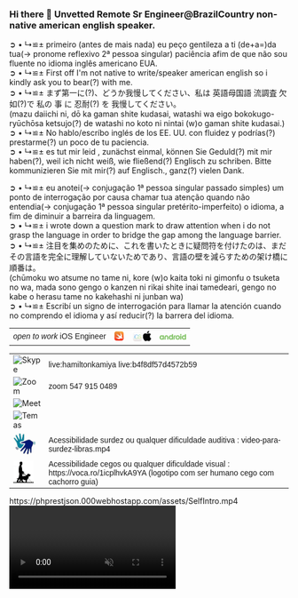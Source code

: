 ### Hi there 👋 Unvetted Remote Sr Engineer@BrazilCountry non-native american english speaker.

➲ • ↳≌± primeiro (antes de mais nada) eu peço gentileza a ti (de+a=)da tua(→ pronome reflexivo 2ª pessoa singular) paciência afim de que não sou fluente no idioma inglês americano EUA.</br>
➲ • ↳≌± First off I'm not native to write/speaker american english so i kindly ask you to bear(?) with me.</br>
➲ • ↳≌± まず第一に(?)、どうか我慢してください、私は 英語母国語 流調査 欠如(?)で 私の 事 に 忍耐(?) を 我慢してください。</br>
(mazu daiichi ni, dō ka gaman shite kudasai, watashi wa eigo bokokugo-ryūchōsa ketsujo(?) de watashi no koto ni nintai (w)o gaman shite kudasai.)</br>
➲ • ↳≌± No hablo/escríbo inglés de los EE. UU. con fluidez y podrías(?) prestarme(?) un poco de tu paciencia.</br>
➲ • ↳≌± es tut mir leid , zunächst einmal, können Sie Geduld(?) mit mir haben(?), weil ich nicht weiß, wie fließend(?) Englisch zu schriben. Bitte kommunizieren Sie mit mir(?) auf Englisch., ganz(?) vielen Dank.</br>

➲ • ↳≌± eu anotei(→ conjugação 1ª pessoa singular passado simples) um ponto de interrogação por causa chamar tua atenção quando não entendia(→ conjugação 1ª pessoa singular pretérito-imperfeito) o idioma, a fim de diminuir a barreira da linguagem.</br>
➲ • ↳≌± i wrote down a question mark to draw attention when i do not grasp the language in order to bridge the gap among the language barrier.</br>
➲ • ↳≌± 注目を集めのために、これを書いたときに疑問符を付けたのは、まだその言語を完全に理解していないためであり、言語の壁を減らすための架け橋に順番は。</br>
(chūmoku wo atsume no tame ni, kore (w)o kaita toki ni gimonfu o tsuketa no wa, mada sono gengo o kanzen ni rikai shite inai tamedeari, gengo no kabe o herasu tame no kakehashi ni junban wa)</br>
➲ • ↳≌± Escribí un signo de interrogación para llamar la atención cuando no comprendo el idioma y así reducir(?) la barrera del idioma.</br>

<link href="http://fonts.googleapis.com/css?family=Oxygen:400,700,300" rel="stylesheet" type="text/css" />
<table>
  <tr>
    <td style="font-family: Tahoma, sans-serif;"><em>open to work</em> iOS Engineer</td>
    <th><img src="https://raw.githubusercontent.com/enghamilton/enghamilton/main/swift-logo.png" alt="iOS" height="20" /></th>
    <th><img src="https://raw.githubusercontent.com/enghamilton/enghamilton/main/iOS.png" alt="iOS" height="20" /></th>
    <!--  <th><img src="https://raw.githubusercontent.com/enghamilton/enghamilton/main/C-NetCore3.png" alt="DotNetCore" height="20" /></th> -->
    <th><img src="https://raw.githubusercontent.com/enghamilton/enghamilton/main/android.png" alt="android" height="11" /></th>
	<!--  <th><img src="https://raw.githubusercontent.com/enghamilton/enghamilton/main/android-logo-version-001.png" alt="android" height="11" /></th>  -->
    <!--  <th><img src="https://raw.githubusercontent.com/enghamilton/enghamilton/main/java-letter-logo.png" alt="Java" height="16" /></th> -->
    <!--  <th><img src="https://raw.githubusercontent.com/enghamilton/enghamilton/main/rails.png" alt="RubyOnRails" height="25" /></th>  -->
  </tr>
</table>
<table>
  <tr>
    <!-- <img src="https://avatars.githubusercontent.com/u/31168921?v=4" alt="hamilton" width="100" height="100" /> -->
  </tr>
  <!--
  <tr>
    <td><img src="https://raw.githubusercontent.com/enghamilton/enghamilton/main/whatsapp-1.png" alt="Skype" width="25" height="25" /></td>
    <td style="font-family: Tahoma, sans-serif;">55 (11) 98181 8153</td>
  </tr>
  -->
  <tr>
    <td><img src="http://phprestjson.000webhostapp.com/assets/skype-logo.png" alt="Skype" width="25" height="25" /></td>
    <td style="font-family: Tahoma, sans-serif;">live:hamiltonkamiya  live:b4f8df57d4572b59</td>
  </tr>
  <tr>
    <td><img src="http://phprestjson.000webhostapp.com/assets/zoom-logo.png" alt="Zoom" height="25" /></td>
    <td style="font-family: Tahoma, sans-serif;">zoom 547 915 0489</td>
  </tr>
  <tr>
    <td><img src="http://phprestjson.000webhostapp.com/assets/google-meet.png" alt="Meet" height="17" /></td>
    <td style="font-family: Tahoma, sans-serif;"></td>
  </tr>
  <tr>
    <td><img src="http://phprestjson.000webhostapp.com/assets/microsoft-teams.png" alt="Temas" height="20" /></td>
    <td style="font-family: Tahoma, sans-serif;"></td>
  </tr>
  <tr>
    <td><img src="https://raw.githubusercontent.com/enghamilton/enghamilton/main/deaf-logo.png" alt="deaf-surdez-acessibilidade" height="40" /></td>
    <td style="font-family: Tahoma, sans-serif;">Acessibilidade surdez ou qualquer dificuldade auditiva : video-para-surdez-libras.mp4</td>
  </tr>
  <tr>
    <td><img src="https://raw.githubusercontent.com/enghamilton/enghamilton/main/blind.png" alt="blind-cego-acessibilidade" height="40" /></td>
    <td style="font-family: Tahoma, sans-serif;">Acessibilidade cegos ou qualquer dificuldade visual : https://voca.ro/1icplhvkA9YA (logotipo com ser humano cego com cachorro guia)</td>
  </tr>
</table>
https://phprestjson.000webhostapp.com/assets/SelfIntro.mp4
<video id="video"  height="150px" controlsList="nodownload" muted playsinline autoplay controls src="https://phprestjson.000webhostapp.com/assets/SelfIntro.mp4"></video>

<!--
**enghamilton/enghamilton** is a ✨ _special_ ✨ repository because its `README.md` (this file) appears on your GitHub profile.

Here are some ideas to get you started:

- 🔭 I’m currently working on ... RxSwift
- 🌱 I’m currently learning ... Rails MVC Postgres,Java Spring Boot MVC, C# .net core 3.0 MVC Postgres
- 👯 I’m looking to collaborate on ... No collaboration
- 🤔 I’m looking for help with ... Myself
- 💬 Ask me about ... Don ask me
- 📫 How to reach me: ... Itau 5928 07234-6
- 😄 Pronouns: ...
- ⚡ Fun fact: ... None
-->
